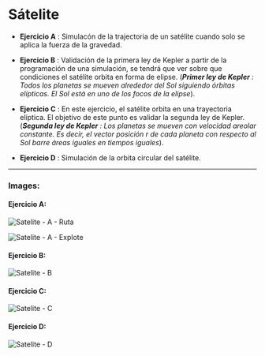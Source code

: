 # Sátelite

* __Ejercicio A__ : Simulacón de la trajectoria de un satélite cuando solo se aplica la fuerza de la gravedad. 

* __Ejercicio B__ : Validación de la primera ley de Kepler a partir de la programación de una simulación, se tendrá que ver sobre que condiciones el satélite orbita en forma de elipse.
(_**Primer ley de Kepler** : Todos los planetas se mueven alrededor del Sol siguiendo órbitas elípticas. El Sol está en uno de los focos de la elipse_). 

* __Ejercicio C__ : En este ejercicio, el satélite orbita en una trayectoria elíptica. El objetivo de este punto es validar la segunda ley de Kepler. (_**Segunda ley de Kepler** : Los planetas se mueven con velocidad areolar constante. Es decir, el vector posición r de cada planeta con respecto al Sol barre áreas iguales en tiempos iguales_).

* __Ejercicio D__ : Simulación de la orbita circular del satélite.


-----------------------------------------------------

### Images: 
#### Ejercicio A: 
![Satelite - A - Ruta](https://raw.githubusercontent.com/MangelDR/processing-fisics/master/2.Fuerzas/Sátelite/Main/images/Satelite%20-%20A%20-%20Ruta.png)

![Satelite - A - Explote](https://raw.githubusercontent.com/MangelDR/processing-fisics/master/2.Fuerzas/Sátelite/Main/images/Satelite%20-%20A%20-%20Explote.png)


#### Ejercicio B: 
![Satelite - B](https://raw.githubusercontent.com/MangelDR/processing-fisics/master/2.Fuerzas/Sátelite/Main/images/Satelite%20-%20B.png)


#### Ejercicio C: 
![Satelite - C](https://raw.githubusercontent.com/MangelDR/processing-fisics/master/2.Fuerzas/Sátelite/Main/images/Satelite%20-%20C.png)


#### Ejercicio D: 
![Satelite - D](https://raw.githubusercontent.com/MangelDR/processing-fisics/master/2.Fuerzas/Sátelite/Main/images/Satelite%20-%20D.png)

